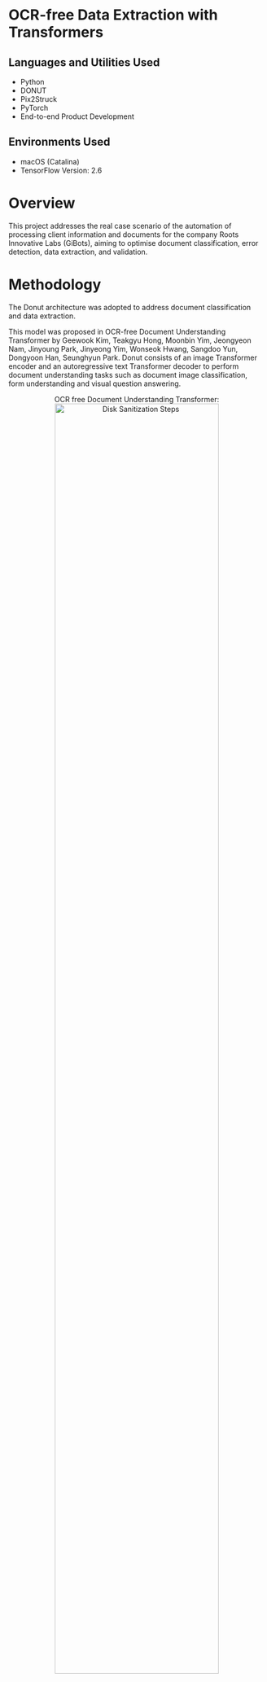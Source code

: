 # OCR-free Data Extraction with Transformers

## Languages and Utilities Used

- Python
- DONUT
- Pix2Struck
- PyTorch
- End-to-end Product Development

## Environments Used

- macOS (Catalina)
- TensorFlow Version: 2.6

# Overview 
This project addresses the real case scenario of the automation of processing client information and documents for the company Roots Innovative Labs (GiBots), aiming to optimise document classification, error detection, data extraction, and validation.

# Methodology

The Donut architecture was adopted to address document classification and data extraction.

This model was proposed in OCR-free Document Understanding Transformer by Geewook Kim, Teakgyu Hong, Moonbin Yim, Jeongyeon Nam, Jinyoung Park, Jinyeong Yim, Wonseok Hwang, Sangdoo Yun, Dongyoon Han, Seunghyun Park. Donut consists of an image Transformer encoder and an autoregressive text Transformer decoder to perform document understanding tasks such as document image classification, form understanding and visual question answering.

<p align="center">
OCR free Document Understanding Transformer: <br/>
<img src="https://raw.githubusercontent.com/clovaai/donut/master/misc/overview.png" height="80%" width="80%" alt="Disk Sanitization Steps"/>
<br />

The Donut model will be fine-tuned to address the document classification problem. For the data extraction challenge, inference will be applied directly to a pre-trained Donut model

## Objectives

1. Reduction in response times and improvement in customer experience.
2. Research in the field of Visual Document Understanding (VDU).
3. End-to-end automation with high precision and efficiency.
4. Selection and adaptation of suitable AI models.
5. Evaluation of results and project viability.

## Program Walkthrough

1. Data Collection: Gathered dataset as a subset of the companys reciepts for training and evaluation purposes. These are not open source as they contain sensitive information about clients. 
2. Model Selection: Conducted a thorough assessment of transformer models, including DONUT and Pix2struck, to determine the most suitable model for data extraction tasks.
3. Model Optimisation: Optimized transformer models to enhance their functionality and improve accuracy.
4. Integration: Integrated the selected transformer model into the data extraction pipeline to streamline the process.
5. Evaluation: Evaluated the performance of the integrated model on test datasets to ensure effectiveness and accuracy.
6. Deployment: Deployed the finalised solution for production use within the company, to automate processes. 
